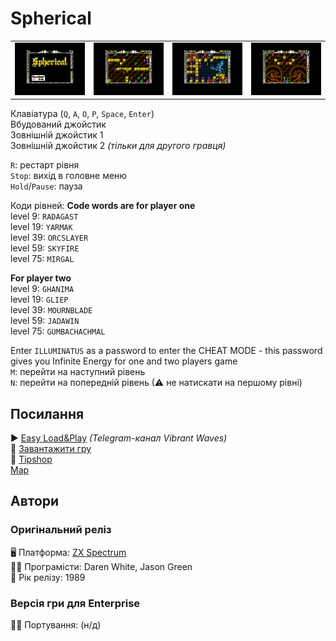 # Spherical

| | | | |
| --- | --- | --- | --- |
|![screen1](screenshots/scrn_spherical_01.png)|![screen2](screenshots/scrn_spherical_02.png)|![screen3](screenshots/scrn_spherical_03.png)|![screen4](screenshots/scrn_spherical_04.png)|

Клавіатура (`Q`, `A`, `O`, `P`, `Space`, `Enter`)  
Вбудований джойстик  
Зовнішній джойстик 1  
Зовнішній джойстик 2 *(тільки для другого гравця)*  

`R`: рестарт рівня  
`Stop`: вихід в головне меню  
`Hold`/`Pause`: пауза  

Коди рівней:
**Code words are for player one**  
level 9: `RADAGAST`  
level 19: `YARMAK`  
level 39: `ORCSLAYER`  
level 59: `SKYFIRE`  
level 75: `MIRGAL`  
  
**For player two**  
level 9: `GHANIMA`  
level 19: `GLIEP`  
level 39: `MOURNBLADE`  
level 59: `JADAWIN`  
level 75: `GUMBACHACHMAL`

Enter `ILLUMINATUS` as a password to enter the CHEAT MODE - this password gives you Infinite Energy for one and two players game  
`M`: перейти на наступний рівень    
`N`: перейти на попередній рівень (⚠ не натискати на першому рівні)    


## Посилання

▶ [Easy Load&Play](https://t.me/EP128k_Load_n_Play/682) *(Telegram-канал Vibrant Waves)*  
💾 [Завантажити гру](http://www.ep128.hu/Ep_Games/Prg/Spherical.rar)  
💾 [Tipshop](https://www.the-tipshop.co.uk/cgi-bin/info.pl?wosid=0004746)  
[Map](https://maps.speccy.cz/maps/Spherical.png)  

## Автори
### Оригінальний реліз
🖥 Платформа: [ZX Spectrum](https://spectrumcomputing.co.uk/entry/4746/ZX-Spectrum/Spherical)  
👨‍💻 Програмісти: Daren White, Jason Green  
📅 Рік релізу: 1989  

### Версія гри для Enterprise
👨‍💻 Портування: (н/д)
